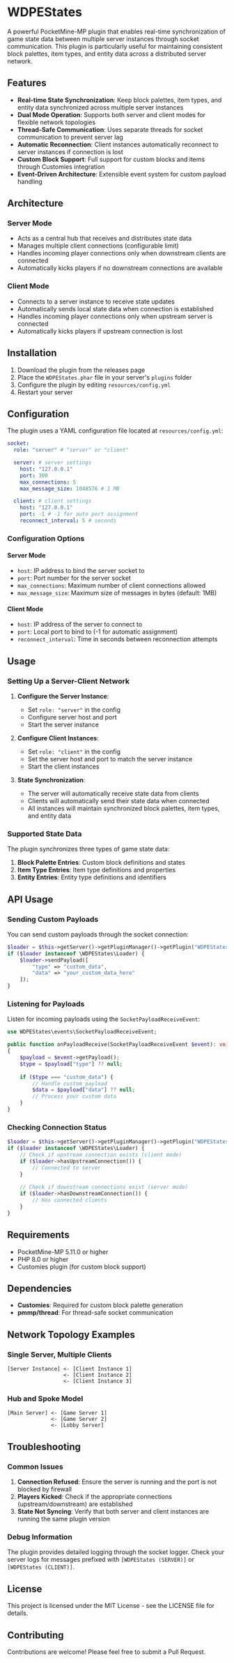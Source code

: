 # WDPEStates

A powerful PocketMine-MP plugin that enables real-time synchronization of game state data between multiple server instances through socket communication. This plugin is particularly useful for maintaining consistent block palettes, item types, and entity data across a distributed server network.

## Features

- **Real-time State Synchronization**: Keep block palettes, item types, and entity data synchronized across multiple server instances
- **Dual Mode Operation**: Supports both server and client modes for flexible network topologies
- **Thread-Safe Communication**: Uses separate threads for socket communication to prevent server lag
- **Automatic Reconnection**: Client instances automatically reconnect to server instances if connection is lost
- **Custom Block Support**: Full support for custom blocks and items through Customies integration
- **Event-Driven Architecture**: Extensible event system for custom payload handling

## Architecture

### Server Mode
- Acts as a central hub that receives and distributes state data
- Manages multiple client connections (configurable limit)
- Handles incoming player connections only when downstream clients are connected
- Automatically kicks players if no downstream connections are available

### Client Mode
- Connects to a server instance to receive state updates
- Automatically sends local state data when connection is established
- Handles incoming player connections only when upstream server is connected
- Automatically kicks players if upstream connection is lost

## Installation

1. Download the plugin from the releases page
2. Place the `WDPEStates.phar` file in your server's `plugins` folder
3. Configure the plugin by editing `resources/config.yml`
4. Restart your server

## Configuration

The plugin uses a YAML configuration file located at `resources/config.yml`:

```yaml
socket:
  role: "server" # "server" or "client"

  server: # server settings
    host: "127.0.0.1"
    port: 300
    max_connections: 5
    max_message_size: 1048576 # 1 MB

  client: # client settings
    host: "127.0.0.1"
    port: -1 # -1 for auto port assignment
    reconnect_interval: 5 # seconds
```

### Configuration Options

#### Server Mode
- `host`: IP address to bind the server socket to
- `port`: Port number for the server socket
- `max_connections`: Maximum number of client connections allowed
- `max_message_size`: Maximum size of messages in bytes (default: 1MB)

#### Client Mode
- `host`: IP address of the server to connect to
- `port`: Local port to bind to (-1 for automatic assignment)
- `reconnect_interval`: Time in seconds between reconnection attempts

## Usage

### Setting Up a Server-Client Network

1. **Configure the Server Instance**:
   - Set `role: "server"` in the config
   - Configure server host and port
   - Start the server instance

2. **Configure Client Instances**:
   - Set `role: "client"` in the config
   - Set the server host and port to match the server instance
   - Start the client instances

3. **State Synchronization**:
   - The server will automatically receive state data from clients
   - Clients will automatically send their state data when connected
   - All instances will maintain synchronized block palettes, item types, and entity data

### Supported State Data

The plugin synchronizes three types of game state data:

1. **Block Palette Entries**: Custom block definitions and states
2. **Item Type Entries**: Item type definitions and properties
3. **Entity Entries**: Entity type definitions and identifiers

## API Usage

### Sending Custom Payloads

You can send custom payloads through the socket connection:

```php
$loader = $this->getServer()->getPluginManager()->getPlugin("WDPEStates");
if ($loader instanceof \WDPEStates\Loader) {
    $loader->sendPayload([
        "type" => "custom_data",
        "data" => "your_custom_data_here"
    ]);
}
```

### Listening for Payloads

Listen for incoming payloads using the `SocketPayloadReceiveEvent`:

```php
use WDPEStates\events\SocketPayloadReceiveEvent;

public function onPayloadReceive(SocketPayloadReceiveEvent $event): void
{
    $payload = $event->getPayload();
    $type = $payload["type"] ?? null;
    
    if ($type === "custom_data") {
        // Handle custom payload
        $data = $payload["data"] ?? null;
        // Process your custom data
    }
}
```

### Checking Connection Status

```php
$loader = $this->getServer()->getPluginManager()->getPlugin("WDPEStates");
if ($loader instanceof \WDPEStates\Loader) {
    // Check if upstream connection exists (client mode)
    if ($loader->hasUpstreamConnection()) {
        // Connected to server
    }
    
    // Check if downstream connections exist (server mode)
    if ($loader->hasDownstreamConnection()) {
        // Has connected clients
    }
}
```

## Requirements

- PocketMine-MP 5.11.0 or higher
- PHP 8.0 or higher
- Customies plugin (for custom block support)

## Dependencies

- **Customies**: Required for custom block palette generation
- **pmmp/thread**: For thread-safe socket communication

## Network Topology Examples

### Single Server, Multiple Clients
```
[Server Instance] <- [Client Instance 1]
                  <- [Client Instance 2]
                  <- [Client Instance 3]
```

### Hub and Spoke Model
```
[Main Server] <- [Game Server 1]
              <- [Game Server 2]
              <- [Lobby Server]
```

## Troubleshooting

### Common Issues

1. **Connection Refused**: Ensure the server is running and the port is not blocked by firewall
2. **Players Kicked**: Check if the appropriate connections (upstream/downstream) are established
3. **State Not Syncing**: Verify that both server and client instances are running the same plugin version

### Debug Information

The plugin provides detailed logging through the socket logger. Check your server logs for messages prefixed with `[WDPEStates (SERVER)]` or `[WDPEStates (CLIENT)]`.

## License

This project is licensed under the MIT License - see the LICENSE file for details.

## Contributing

Contributions are welcome! Please feel free to submit a Pull Request.